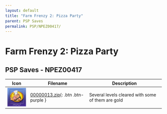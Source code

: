 ```yaml
---
layout: default
title: "Farm Frenzy 2: Pizza Party"
parent: PSP Saves
permalink: PSP/NPEZ00417/
---
```

# Farm Frenzy 2: Pizza Party

## PSP Saves - NPEZ00417

| Icon | Filename | Description |
|------|----------|-------------|
| ![Farm Frenzy 2: Pizza Party](ICON0.PNG) | [00000013.zip](00000013.zip){: .btn .btn-purple } | Several levels cleared with some of them are gold |
